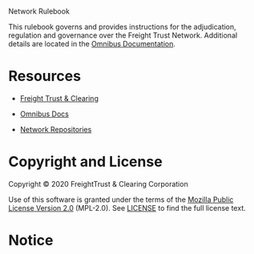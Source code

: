 # 

Network Rulebook

This rulebook governs and provides instructions for the adjudication,
regulation and governance over the Freight Trust Network. Additional
details are located in the [Omnibus
Documentation](https://github.com/freight-chain/rulebook/docs-site/blob/master/README.adoc).

# Resources

  - [Freight Trust & Clearing](https://freighttrust.com)

  - [Omnibus Docs](https://docs.freighttrust.com)

  - [Network Repositories](https://github.com/freight-chain)

# Copyright and License

Copyright © 2020 FreightTrust & Clearing Corporation

Use of this software is granted under the terms of the [Mozilla Public
License Version 2.0](https://www.mozilla.org/en-US/MPL/2.0/) (MPL-2.0).
See [LICENSE](LICENSE) to find the full license text.

# Notice
